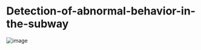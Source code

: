 # Detection-of-abnormal-behavior-in-the-subway

![image](https://github.com/doubleleepark/Detection-of-abnormal-behavior-in-the-subway/assets/120009186/69442a8e-4a65-4bd9-ac84-1f02473e7467)

